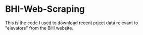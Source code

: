 # BHI-Web-Scraping
This is the code I used to download recent prject data relevant to "elevators" from the BHI website.
